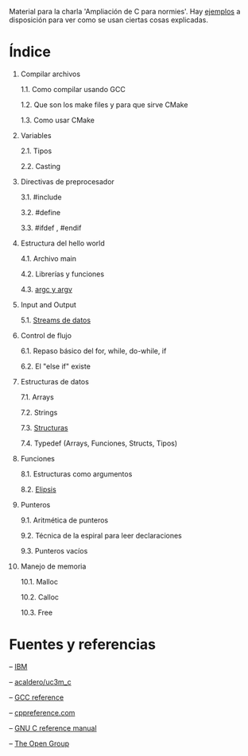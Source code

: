 Material para la charla 'Ampliación de C para normies'. 
Hay [ejemplos](Ejemplos/) a disposición para ver como se usan ciertas cosas explicadas. 

# Índice


1. Compilar archivos

    1.1. Como compilar usando GCC
    
    1.2. Que son los make files y para que sirve CMake
    
    1.3. Como usar CMake  

2. Variables
    
    2.1. Tipos
    
    2.2. Casting

3. Directivas de preprocesador
    
    3.1. \#include
    
    3.2. \#define
    
    3.3. \#ifdef , \#endif

4. Estructura del hello world
    
    4.1. Archivo main
    
    4.2. Librerías y funciones

    4.3. [argc y argv](Ejemplos/argv-example.c)

5. Input and Output

    5.1. [Streams de datos](Ejemplos/io-test.c)

6. Control de flujo
    
    6.1. Repaso básico del for, while, do-while, if
    
    6.2. El "else if" existe

7. Estructuras de datos
   
    7.1. Arrays
   
    7.2. Strings
    
    7.3. [Structuras](Ejemplos/string-structstroup.c)
    
    7.4. Typedef (Arrays, Funciones, Structs, Tipos)

8. Funciones
    
    8.1. Estructuras como argumentos
    
    8.2. [Elipsis](Ejemplos/stdargs.c)

9. Punteros
    
    9.1. Aritmética de punteros
    
    9.2. Técnica de la espiral para leer declaraciones
    
    9.3. Punteros vacíos

10. Manejo de memoria
    
    10.1. Malloc
    
    10.2. Calloc
    
    10.3. Free



# Fuentes y referencias

– [IBM](https://www.ibm.com/docs/en/i/7.5?topic=languages-c-c)

– [acaldero/uc3m_c](https://github.com/acaldero/uc3m_c)

– [GCC reference](https://gcc.gnu.org/onlinedocs/gcc-4.1.2/gcc/)

– [cppreference.com](https://en.cppreference.com/w/c)

– [GNU C reference manual](https://www.gnu.org/software/gnu-c-manual/gnu-c-manual.html)

– [The Open Group](https://pubs.opengroup.org/onlinepubs/9799919799/)